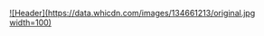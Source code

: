 [![Header](https://data.whicdn.com/images/134661213/original.jpg width=100)](https://rosie-wilt.com/)
